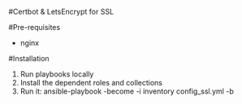 
#Certbot & LetsEncrypt for SSL

#Pre-requisites
* nginx


#Installation
1. Run playbooks locally
2. Install the dependent roles and collections
3. Run it: ansible-playbook -become -i inventory config_ssl.yml -b

